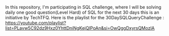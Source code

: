 In this repository, I'm participating in SQL challenge, where I will be solving daily one good question(Level Hard) of SQL for the next 30 days this is an initiative by TechTFQ.
Here is the playlist for the 30DaySQLQueryChallenge : https://youtube.com/playlist?list=PLavw5C92dz9Hxz0YhttDniNgKejQlPoAn&si=OwQggDxyrsQMozlA
